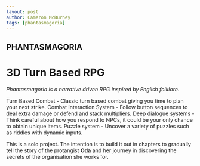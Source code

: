 ```yaml
---
layout: post
author: Cameron McBurney
tags: [phantasmagoria]
---
```


## PHANTASMAGORIA
# 3D Turn Based RPG 

*Phantasmagoria is a narrative driven RPG inspired by English folklore.*

Turn Based Combat - Classic turn based combat giving you time to plan your next strike.
Combat Interaction System - Follow button sequences to deal extra damage or defend and stack multipliers.
Deep dialogue systems - Think careful about how you respond to NPCs, it could be your only chance to obtain unique items.
Puzzle system - Uncover a variety of puzzles such as riddles with dynamic inputs.

This is a solo project. The intention is to build it out in chapters to gradually tell the story of the protangist **Oda** and her journey in discovering the secrets of the organisation she works for.

